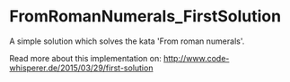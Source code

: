 # FromRomanNumerals_FirstSolution

A simple solution which solves the kata 'From roman numerals'.

Read more about this implementation on:
http://www.code-whisperer.de/2015/03/29/first-solution
